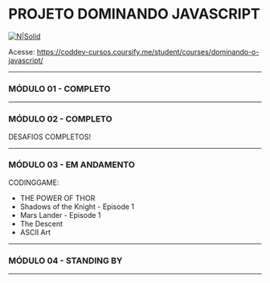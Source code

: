 # PROJETO DOMINANDO JAVASCRIPT

[![N|Solid](https://codinomedeveloper.files.wordpress.com/2018/12/logo-2-e1548064763870.png)](https://coddev.com.br/)

Acesse:
https://coddev-cursos.coursify.me/student/courses/dominando-o-javascript/


-------------------

### MÓDULO 01 - COMPLETO

-------------------

### MÓDULO 02 - COMPLETO

DESAFIOS COMPLETOS!

-------------------

### MÓDULO 03 - EM ANDAMENTO

CODINGGAME:
- THE POWER OF THOR
- Shadows of the Knight - Episode 1
- Mars Lander - Episode 1
- The Descent
- ASCII Art

-------------------

### MÓDULO 04 - STANDING BY

-------------------


